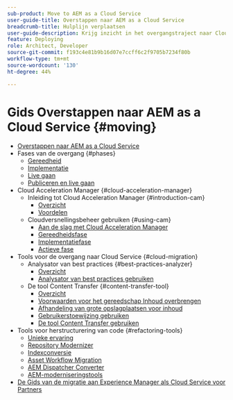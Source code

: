 ```yaml
---
sub-product: Move to AEM as a Cloud Service
user-guide-title: Overstappen naar AEM as a Cloud Service
breadcrumb-title: Hulplijn verplaatsen
user-guide-description: Krijg inzicht in het overgangstraject naar Cloud Service.
feature: Deploying
role: Architect, Developer
source-git-commit: f193c4e81b9b16d07e7ccff6c2f9705b7234f80b
workflow-type: tm+mt
source-wordcount: '130'
ht-degree: 44%

---
```



# Gids Overstappen naar AEM as a Cloud Service {#moving}

+ [Overstappen naar AEM as a Cloud Service](/help/move-to-cloud-service/home.md)
+ Fases van de overgang {#phases}
   + [Gereedheid](/help/move-to-cloud-service/migration-readiness.md)
   + [Implementatie](/help/move-to-cloud-service/migration-implementation.md)
   + [Live gaan](/help/move-to-cloud-service/migration-go-live.md)
   + [Publiceren en live gaan](/help/move-to-cloud-service/migration-post-go-live.md)
+ Cloud Acceleration Manager {#cloud-acceleration-manager}
   + Inleiding tot Cloud Acceleration Manager {#introduction-cam}
      + [Overzicht](/help/move-to-cloud-service/cloud-acceleration-manager/introduction/overview-cam.md)
      + [Voordelen](/help/move-to-cloud-service/cloud-acceleration-manager/introduction/benefits-cam.md)
   + Cloudversnellingsbeheer gebruiken {#using-cam}
      + [Aan de slag met Cloud Acceleration Manager](/help/move-to-cloud-service/cloud-acceleration-manager/using-cam/getting-started-cam.md)
      + [Gereedheidsfase](/help/move-to-cloud-service/cloud-acceleration-manager/using-cam/cam-readiness-phase.md)
      + [Implementatiefase](/help/move-to-cloud-service/cloud-acceleration-manager/using-cam/cam-implementation-phase.md)
      + [Actieve fase](/help/move-to-cloud-service/cloud-acceleration-manager/using-cam/cam-golive-phase.md)
+ Tools voor de overgang naar Cloud Service {#cloud-migration}
   + Analysator van best practices {#best-practices-analyzer}
      + [Overzicht](/help/move-to-cloud-service/best-practices-analyzer/overview-best-practices-analyzer.md)
      + [Analysator van best practices gebruiken](/help/move-to-cloud-service/best-practices-analyzer/using-best-practices-analyzer.md)
   + De tool Content Transfer {#content-transfer-tool}
      + [Overzicht](/help/move-to-cloud-service/content-transfer-tool/overview-content-transfer-tool.md)
      + [Voorwaarden voor het gereedschap Inhoud overbrengen](/help/move-to-cloud-service/content-transfer-tool/prerequisites-content-transfer-tool.md)
      + [Afhandeling van grote opslagplaatsen voor inhoud](/help/move-to-cloud-service/content-transfer-tool/handling-large-content-repositories.md)
      + [Gebruikerstoewijzing gebruiken](/help/move-to-cloud-service/content-transfer-tool/using-user-mapping-tool.md)
      + [De tool Content Transfer gebruiken](/help/move-to-cloud-service/content-transfer-tool/using-content-transfer-tool.md)
+ Tools voor herstructurering van code {#refactoring-tools}
   + [Unieke ervaring](/help/move-to-cloud-service/unified-experience.md)
   + [Repository Modernizer](/help/move-to-cloud-service/refactoring-tools/repo-modernizer.md)
   + [Indexconversie](/help/move-to-cloud-service/refactoring-tools/index-converter.md)
   + [Asset Workflow Migration](/help/move-to-cloud-service/moving-to-aem-assets/asset-workflow-migration-tool.md)
   + [AEM Dispatcher Converter](/help/move-to-cloud-service/refactoring-tools/dispatcher-transformation-utility-tools.md)
   + [AEM-moderniseringstools](/help/move-to-cloud-service/refactoring-tools/aem-modernization-tools.md)
+ [De Gids van de migratie aan Experience Manager als Cloud Service voor Partners](/help/move-to-cloud-service/getting-started.md)
